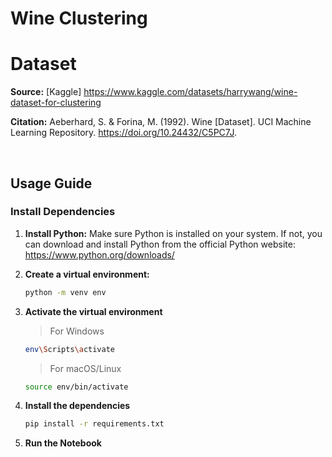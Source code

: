 # Wine Clustering

# Dataset

**Source:** [Kaggle] https://www.kaggle.com/datasets/harrywang/wine-dataset-for-clustering

**Citation:** Aeberhard, S. & Forina, M. (1992). Wine [Dataset]. UCI Machine Learning Repository. https://doi.org/10.24432/C5PC7J.

<br />

## Usage Guide

### Install Dependencies

1. **Install Python:** Make sure Python is installed on your system. If not, you can download and install Python from the official Python website: https://www.python.org/downloads/

2. **Create a virtual environment:** 

	```bash
	python -m venv env
	```

3. **Activate the virtual environment**

	> For Windows
	```bash
	env\Scripts\activate
	```

	> For macOS/Linux
	```bash
	source env/bin/activate
	```

4. **Install the dependencies**
	
	```bash
	pip install -r requirements.txt
	```

5. **Run the Notebook**
